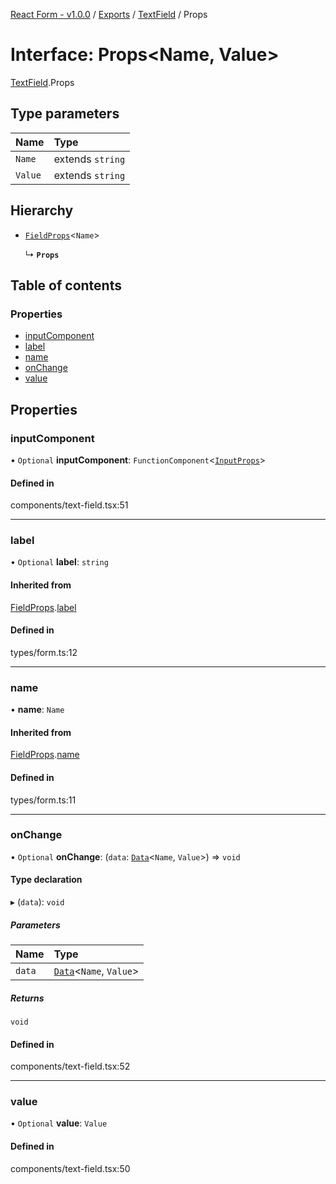[React Form - v1.0.0](../README.md) / [Exports](../modules.md) / [TextField](../modules/TextField.md) / Props

# Interface: Props<Name, Value\>

[TextField](../modules/TextField.md).Props

## Type parameters

| Name | Type |
| :------ | :------ |
| `Name` | extends `string` |
| `Value` | extends `string` |

## Hierarchy

- [`FieldProps`](Form.FieldProps.md)<`Name`\>

  ↳ **`Props`**

## Table of contents

### Properties

- [inputComponent](TextField.Props.md#inputcomponent)
- [label](TextField.Props.md#label)
- [name](TextField.Props.md#name)
- [onChange](TextField.Props.md#onchange)
- [value](TextField.Props.md#value)

## Properties

### inputComponent

• `Optional` **inputComponent**: `FunctionComponent`<[`InputProps`](TextField.InputProps.md)\>

#### Defined in

components/text-field.tsx:51

___

### label

• `Optional` **label**: `string`

#### Inherited from

[FieldProps](Form.FieldProps.md).[label](Form.FieldProps.md#label)

#### Defined in

types/form.ts:12

___

### name

• **name**: `Name`

#### Inherited from

[FieldProps](Form.FieldProps.md).[name](Form.FieldProps.md#name)

#### Defined in

types/form.ts:11

___

### onChange

• `Optional` **onChange**: (`data`: [`Data`](../modules/Form.md#data)<`Name`, `Value`\>) => `void`

#### Type declaration

▸ (`data`): `void`

##### Parameters

| Name | Type |
| :------ | :------ |
| `data` | [`Data`](../modules/Form.md#data)<`Name`, `Value`\> |

##### Returns

`void`

#### Defined in

components/text-field.tsx:52

___

### value

• `Optional` **value**: `Value`

#### Defined in

components/text-field.tsx:50

